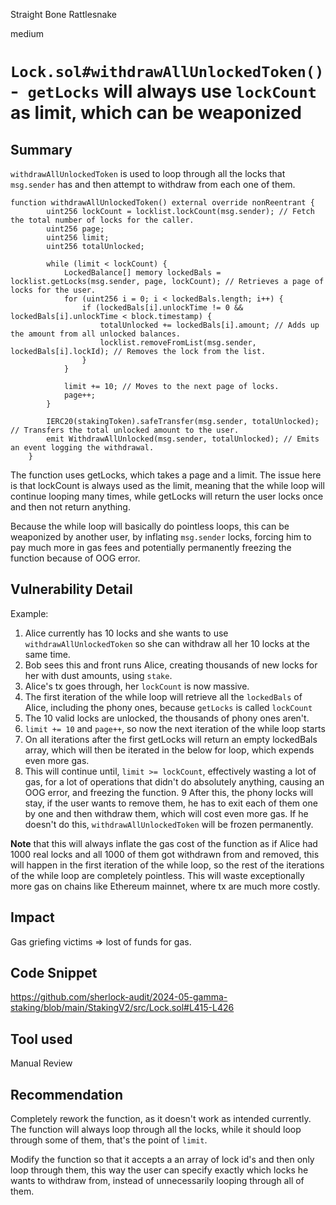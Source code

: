 Straight Bone Rattlesnake

medium

# `Lock.sol#withdrawAllUnlockedToken()` -` getLocks` will always use `lockCount` as limit, which can be weaponized

## Summary
`withdrawAllUnlockedToken` is used to loop through all the locks that `msg.sender` has and then attempt to withdraw from each one of them.
```solidity
function withdrawAllUnlockedToken() external override nonReentrant {
        uint256 lockCount = locklist.lockCount(msg.sender); // Fetch the total number of locks for the caller.
        uint256 page;
        uint256 limit;
        uint256 totalUnlocked;
        
        while (limit < lockCount) {
            LockedBalance[] memory lockedBals = locklist.getLocks(msg.sender, page, lockCount); // Retrieves a page of locks for the user.
            for (uint256 i = 0; i < lockedBals.length; i++) {
                if (lockedBals[i].unlockTime != 0 && lockedBals[i].unlockTime < block.timestamp) {
                    totalUnlocked += lockedBals[i].amount; // Adds up the amount from all unlocked balances.
                    locklist.removeFromList(msg.sender, lockedBals[i].lockId); // Removes the lock from the list.
                }
            }

            limit += 10; // Moves to the next page of locks.
            page++;
        }

        IERC20(stakingToken).safeTransfer(msg.sender, totalUnlocked); // Transfers the total unlocked amount to the user.
        emit WithdrawAllUnlocked(msg.sender, totalUnlocked); // Emits an event logging the withdrawal.
    }
```

The function uses getLocks, which takes a page and a limit. The issue here is that lockCount is always used as the limit, meaning that the while loop will continue looping many times, while getLocks will return the user locks once and then not return anything.

Because the while loop will basically do pointless loops, this can be weaponized by another user, by inflating `msg.sender` locks, forcing him to pay much more in gas fees and potentially permanently freezing the function because of OOG error. 

## Vulnerability Detail
Example:
1. Alice currently has 10 locks and she wants to use `withdrawAllUnlockedToken` so she can withdraw all her 10 locks at the same time.
2. Bob sees this and front runs Alice, creating thousands of new locks for her with dust amounts, using `stake`.
3. Alice's tx goes through, her `lockCount` is now massive.
4. The first iteration of the while loop will retrieve all the `lockedBals` of Alice, including the phony ones, because `getLocks` is called `lockCount`
5. The 10 valid locks are unlocked, the thousands of phony ones aren't.
6. `limit += 10` and `page++`, so now the next iteration of the while loop starts
7. On all iterations after the first getLocks will return an empty lockedBals array, which will then be iterated in the below for loop, which expends even more gas.
8. This will continue until, `limit >= lockCount`, effectively wasting a lot of gas, for a lot of operations that didn't do absolutely anything, causing an OOG error, and freezing the function.
9 After this, the phony locks will stay, if the user wants to remove them, he has to exit each of them one by one and then withdraw them, which will cost even more gas. If he doesn't do this, `withdrawAllUnlockedToken` will be frozen permanently.

**Note** that this will always inflate the gas cost of the function as if Alice had 1000 real locks and all 1000 of them got withdrawn from and removed, this will happen in the first iteration of the while loop, so the rest of the iterations of the while loop are completely pointless. This will waste exceptionally more gas on chains like Ethereum mainnet, where tx are much more costly.
## Impact
Gas griefing victims => lost of funds for gas.
## Code Snippet
https://github.com/sherlock-audit/2024-05-gamma-staking/blob/main/StakingV2/src/Lock.sol#L415-L426
## Tool used

Manual Review

## Recommendation

Completely rework the function, as it doesn't work as intended currently. The function will always loop through all the locks, while it should loop through some of them, that's the point of `limit`.

Modify the function so that it accepts a an array of lock id's and then only loop through them, this way the user can specify exactly which locks he wants to withdraw from, instead of unnecessarily looping through all of them.